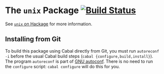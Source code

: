 The `unix` Package  [![Build Status](https://travis-ci.org/haskell/unix.svg)](https://travis-ci.org/haskell/unix)
==================

See [`unix` on Hackage](http://hackage.haskell.org/package/unix) for
more information.

Installing from Git
-------------------

To build this package using Cabal directly from Git, you must run
`autoreconf -i` before the usual Cabal build steps (`cabal
{configure,build,install}`). The program `autoreconf` is part of
[GNU autoconf](http://www.gnu.org/software/autoconf/).  There is no
need to run the `configure` script: `cabal configure` will do this for
you.

